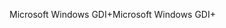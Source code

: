 <span data-ttu-id="9fe87-101">Microsoft Windows GDI+</span><span class="sxs-lookup"><span data-stu-id="9fe87-101">Microsoft Windows GDI+</span></span>
